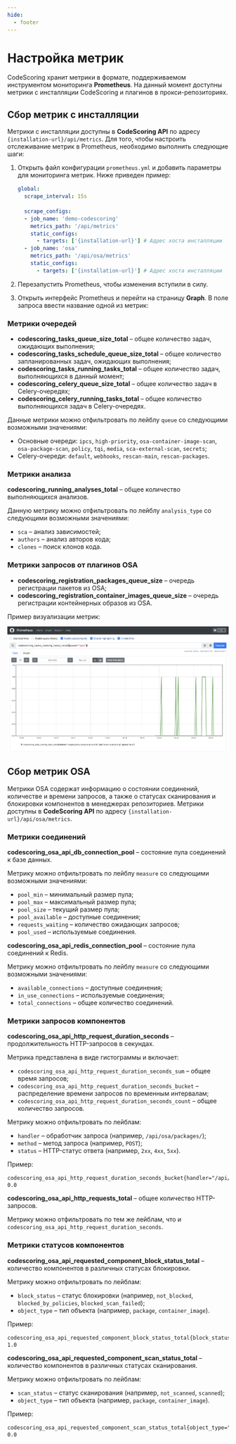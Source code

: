 ```yaml
---
hide:
  - footer
---
```

# Настройка метрик

CodeScoring хранит метрики в формате, поддерживаемом инструментом мониторинга **Prometheus**. На данный момент доступны метрики с инсталляции CodeScoring и плагинов в прокси-репозиториях.

## Cбор метрик с инсталляции

Метрики с инсталляции доступны в **CodeScoring API** по адресу `{installation-url}/api/metrics`. Для того, чтобы настроить отслеживание метрик в Prometheus, необходимо выполнить следующие шаги:

1. Открыть файл конфигурации `prometheus.yml` и добавить параметры для мониторинга метрик. Ниже приведен пример:

    ```yaml
    global:
      scrape_interval: 15s

      scrape_configs:
      - job_name: 'demo-codescoring'
        metrics_path: '/api/metrics'
        static_configs:
          - targets: ['{installation-url}'] # Адрес хоста инсталляции
      - job_name: 'osa'
        metrics_path: '/api/osa/metrics'
        static_configs:
          - targets: ['{installation-url}'] # Адрес хоста инсталляции
    ```

2. Перезапустить Prometheus, чтобы изменения вступили в силу.

3. Открыть интерфейс Prometheus и перейти на страницу **Graph**. В поле запроса ввеcти название одной из метрик:

### Метрики очередей

- **codescoring_tasks_queue_size_total** – общее количество задач, ожидающих выполнения;
- **codescoring_tasks_schedule_queue_size_total** – общее количество запланированных задач, ожидающих выполнения;
- **codescoring_tasks_running_tasks_total** – общее количество задач, выполняющихся в данный момент;
- **codescoring_celery_queue_size_total** – общее количество задач в Celery-очередях;
- **codescoring_celery_running_tasks_total** – общее количество выполняющихся задач в Celery-очередях.

Данные метрики можно отфильтровать по лейблу `queue` со следующими возможными значениями:

- Основные очереди: `ipcs`, `high-priority`, `osa-container-image-scan`, `osa-package-scan`, `policy`, `tqi`, `media`, `sca-external-scan`, `secrets`;
- Celery-очереди: `default`, `webhooks`, `rescan-main`, `rescan-packages`.

### Метрики анализа

**codescoring_running_analyses_total** – общее количество выполняющихся анализов.

Данную метрику можно отфильтровать по лейблу `analysis_type` со следующими возможными значениями:

- `sca` – анализ зависимостей;
- `authors` – анализ авторов кода;
- `clones` – поиск клонов кода.

### Метрики запросов от плагинов OSA

- **codescoring_registration_packages_queue_size** – очередь регистрации пакетов из OSA;
- **codescoring_registration_container_images_queue_size** – очередь регистрации контейнерных образов из OSA.

Пример визуализации метрик:

![Prometheus metrics](/assets/img/prometheus_metrics.png)

## Сбор метрик OSA

Метрики OSA содержат информацию о состоянии соединений, количестве и времени запросов, а также о статусах сканирования и блокировки компонентов в менеджерах репозиториев. Метрики доступны в **CodeScoring API** по адресу `{installation-url}/api/osa/metrics`.

### Метрики соединений

**codescoring_osa_api_db_connection_pool** – состояние пула соединений к базе данных.  

Метрику можно отфильтровать по лейблу `measure` со следующими возможными значениями:

- `pool_min` – минимальный размер пула;
- `pool_max` – максимальный размер пула;
- `pool_size` – текущий размер пула;
- `pool_available` – доступные соединения;
- `requests_waiting` – количество ожидающих запросов;
- `pool_used` – используемые соединения.

**codescoring_osa_api_redis_connection_pool** – состояние пула соединений к Redis.  

Метрику можно отфильтровать по лейблу `measure` со следующими возможными значениями:

- `available_connections` – доступные соединения;
- `in_use_connections` – используемые соединения;
- `total_connections` – общее количество соединений.

### Метрики запросов компонентов

**codescoring_osa_api_http_request_duration_seconds** – продолжительность HTTP-запросов в секундах.  

Метрика представлена в виде гистограммы и включает:

- `codescoring_osa_api_http_request_duration_seconds_sum` – общее время запросов;
- `codescoring_osa_api_http_request_duration_seconds_bucket` – распределение времени запросов по временным интервалам;
- `codescoring_osa_api_http_request_duration_seconds_count` – общее количество запросов.

Метрику можно отфильтровать по лейблам:

- `handler` – обработчик запроса (например, `/api/osa/packages/`);
- `method` – метод запроса (например, `POST`);
- `status` – HTTP-статус ответа (например, `2xx`, `4xx`, `5xx`).

Пример:
```
codescoring_osa_api_http_request_duration_seconds_bucket{handler="/api/osa/packages/",le="0.01",method="POST",status="2xx"} 0.0
```

**codescoring_osa_api_http_requests_total** – общее количество HTTP-запросов.  

Метрику можно отфильтровать по тем же лейблам, что и `codescoring_osa_api_http_request_duration_seconds`.

### Метрики статусов компонентов

**codescoring_osa_api_requested_component_block_status_total** – количество компонентов в различных статусах блокировки.  

Метрику можно отфильтровать по лейблам:

- `block_status` – статус блокировки (например, `not_blocked`, `blocked_by_policies`, `blocked_scan_failed`);
- `object_type` – тип объекта (например, `package`, `container_image`).

Пример:
```
codescoring_osa_api_requested_component_block_status_total{block_status="blocked_by_policies",object_type="package"} 1.0
```

**codescoring_osa_api_requested_component_scan_status_total** – количество компонентов в различных статусах сканирования.  

Метрику можно отфильтровать по лейблам:

- `scan_status` – статус сканирования (например, `not_scanned`, `scanned`);
- `object_type` – тип объекта (например, `package`, `container_image`).

Пример:
```
codescoring_osa_api_requested_component_scan_status_total{object_type="container_image",scan_status="not_scanned"} 0.0
```